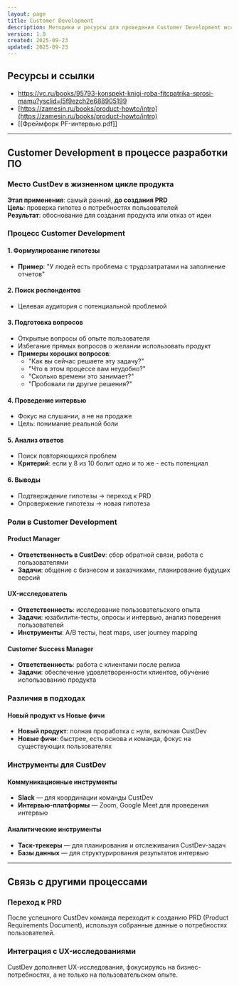 ```yaml
---
layout: page
title: Customer Development
description: Методики и ресурсы для проведения Customer Development исследований
version: 1.0
created: 2025-09-23
updated: 2025-09-23
---  
```


## Ресурсы и ссылки

- https://vc.ru/books/95793-konspekt-knigi-roba-fitcpatrika-sprosi-mamu?ysclid=l5f9ezch2e688905199
- [https://zamesin.ru/books/product-howto/intro](https://zamesin.ru/books/product-howto/intro)
- [[Фреймфорк PF-интервью.pdf]]

---

## Customer Development в процессе разработки ПО

### Место CustDev в жизненном цикле продукта

**Этап применения**: самый ранний, **до создания PRD**  
**Цель**: проверка гипотез о потребностях пользователей  
**Результат**: обоснование для создания продукта или отказ от идеи  

### Процесс Customer Development

#### 1. Формулирование гипотезы
- **Пример**: "У людей есть проблема с трудозатратами на заполнение отчетов"

#### 2. Поиск респондентов
- Целевая аудитория с потенциальной проблемой

#### 3. Подготовка вопросов
- Открытые вопросы об опыте пользователя
- Избегание прямых вопросов о желании использовать продукт
- **Примеры хороших вопросов**:
  - "Как вы сейчас решаете эту задачу?"
  - "Что в этом процессе вам неудобно?"
  - "Сколько времени это занимает?"
  - "Пробовали ли другие решения?"

#### 4. Проведение интервью
- Фокус на слушании, а не на продаже
- Цель: понимание реальной боли

#### 5. Анализ ответов
- Поиск повторяющихся проблем
- **Критерий**: если у 8 из 10 болит одно и то же - есть потенциал

#### 6. Выводы
- Подтверждение гипотезы → переход к PRD
- Опровержение гипотезы → новая гипотеза

### Роли в Customer Development

#### Product Manager
- **Ответственность в CustDev**: сбор обратной связи, работа с пользователями
- **Задачи**: общение с бизнесом и заказчиками, планирование будущих версий

#### UX-исследователь
- **Ответственность**: исследование пользовательского опыта
- **Задачи**: юзабилити-тесты, опросы и интервью, анализ поведения пользователей
- **Инструменты**: A/B тесты, heat maps, user journey mapping

#### Customer Success Manager
- **Ответственность**: работа с клиентами после релиза
- **Задачи**: обеспечение удовлетворенности клиентов, обучение использованию продукта

### Различия в подходах

#### Новый продукт vs Новые фичи
- **Новый продукт**: полная проработка с нуля, включая CustDev
- **Новые фичи**: быстрее, есть основа и команда, фокус на существующих пользователях

### Инструменты для CustDev

#### Коммуникационные инструменты
- **Slack** — для координации команды CustDev
- **Интервью-платформы** — Zoom, Google Meet для проведения интервью

#### Аналитические инструменты
- **Таск-трекеры** — для планирования и отслеживания CustDev-задач
- **Базы данных** — для структурирования результатов интервью

---

## Связь с другими процессами

### Переход к PRD
После успешного CustDev команда переходит к созданию PRD (Product Requirements Document), используя собранные данные о потребностях пользователей.

### Интеграция с UX-исследованиями
CustDev дополняет UX-исследования, фокусируясь на бизнес-потребностях, а не только на пользовательском опыте.
